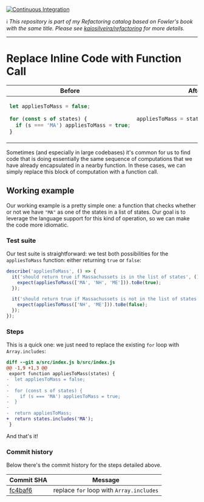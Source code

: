 [![Continuous Integration](https://github.com/kaiosilveira/replace-inline-code-with-function-call-refactoring/actions/workflows/ci.yml/badge.svg)](https://github.com/kaiosilveira/replace-inline-code-with-function-call-refactoring/actions/workflows/ci.yml)

ℹ️ _This repository is part of my Refactoring catalog based on Fowler's book with the same title. Please see [kaiosilveira/refactoring](https://github.com/kaiosilveira/refactoring) for more details._

---

# Replace Inline Code with Function Call

<table>
<thead>
<th>Before</th>
<th>After</th>
</thead>
<tbody>
<tr>
<td>

```javascript
let appliesToMass = false;

for (const s of states) {
  if (s === 'MA') appliesToMass = true;
}
```

</td>

<td>

```javascript
appliesToMass = states.includes('MA');
```

</td>
</tr>
</tbody>
</table>

Sometimes (and especially in large codebases) it's common for us to find code that is doing essentially the same sequence of computations that we have already encapsulated in a nearby function. In these cases, we can simply replace this block of computation with a function call.

## Working example

Our working example is a pretty simple one: a function that checks whether or not we have `"MA"` as one of the states in a list of states. Our goal is to leverage the language support for this kind of operation, so we can make the code more idiomatic.

### Test suite

Our test suite is straightforward: we test both possibilities for the `appliesToMass` function: either returning `true` or `false`:

```javascript
describe('appliesToMass', () => {
  it('should return true if Massachussets is in the list of states', () => {
    expect(appliesToMass(['MA', 'NH', 'ME'])).toBe(true);
  });

  it('should return true if Massachussets is not in the list of states', () => {
    expect(appliesToMass(['NH', 'ME'])).toBe(false);
  });
});
```

### Steps

This is a quick one: we just need to replace the existing `for` loop with `Array.includes`:

```diff
diff --git a/src/index.js b/src/index.js
@@ -1,9 +1,3 @@
 export function appliesToMass(states) {
-  let appliesToMass = false;
-
-  for (const s of states) {
-    if (s === 'MA') appliesToMass = true;
-  }
-
-  return appliesToMass;
+  return states.includes('MA');
 }
```

And that's it!

### Commit history

Below there's the commit history for the steps detailed above.

| Commit SHA                                                                                                                                    | Message                                  |
| --------------------------------------------------------------------------------------------------------------------------------------------- | ---------------------------------------- |
| [fc4baf6](https://github.com/kaiosilveira/replace-inline-code-with-function-call-refactoring/commit/fc4baf6385f2437602fe677d4010c88da4900807) | replace `for` loop with `Array.includes` |
